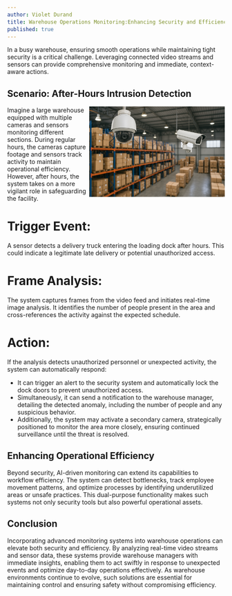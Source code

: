 ```yaml
---
author: Violet Durand
title: Warehouse Operations Monitoring:Enhancing Security and Efficiency
published: true
---
```


In a busy warehouse, ensuring smooth operations while maintaining tight security is a critical challenge. Leveraging connected video streams and sensors can provide comprehensive monitoring and immediate, context-aware actions.

## Scenario: After-Hours Intrusion Detection
<img align="right" width="314" src="/Blog/Images/PostImages/2025-05-14/warehouseWithCameras.png" alt="Warehouse equipped with cameras." />

Imagine a large warehouse equipped with multiple cameras and sensors monitoring different sections. During regular hours, the cameras capture footage and sensors track activity to maintain operational efficiency. However, after hours, the system takes on a more vigilant role in safeguarding the facility.

# Trigger Event:
A sensor detects a delivery truck entering the loading dock after hours. This could indicate a legitimate late delivery or potential unauthorized access.


# Frame Analysis:
The system captures frames from the video feed and initiates real-time image analysis. It identifies the number of people present in the area and cross-references the activity against the expected schedule.

# Action:
If the analysis detects unauthorized personnel or unexpected activity, the system can automatically respond:
+ It can trigger an alert to the security system and automatically lock the dock doors to prevent unauthorized access.
+ Simultaneously, it can send a notification to the warehouse manager, detailing the detected anomaly, including the number of people and any suspicious behavior.
+ Additionally, the system may activate a secondary camera, strategically positioned to monitor the area more closely, ensuring continued surveillance until the threat is resolved.

## Enhancing Operational Efficiency

Beyond security, AI-driven monitoring can extend its capabilities to workflow efficiency. The system can detect bottlenecks, track employee movement patterns, and optimize processes by identifying underutilized areas or unsafe practices. This dual-purpose functionality makes such systems not only security tools but also powerful operational assets.

## Conclusion

Incorporating advanced monitoring systems into warehouse operations can elevate both security and efficiency. By analyzing real-time video streams and sensor data, these systems provide warehouse managers with immediate insights, enabling them to act swiftly in response to unexpected events and optimize day-to-day operations effectively. As warehouse environments continue to evolve, such solutions are essential for maintaining control and ensuring safety without compromising efficiency.
